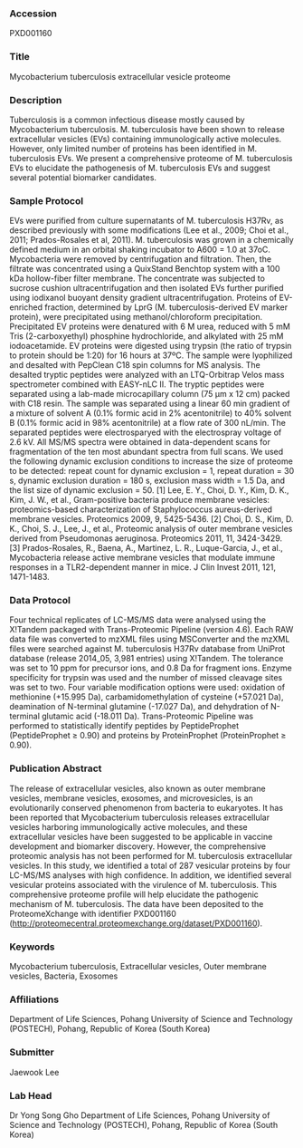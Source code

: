 ### Accession
PXD001160

### Title
Mycobacterium tuberculosis extracellular vesicle proteome

### Description
Tuberculosis is a common infectious disease mostly caused by Mycobacterium tuberculosis. M. tuberculosis have been shown to release extracellular vesicles (EVs) containing immunologically active molecules. However, only limited number of proteins has been identified in M. tuberculosis EVs. We present a comprehensive proteome of M. tuberculosis EVs to elucidate the pathogenesis of M. tuberculosis EVs and suggest several potential biomarker candidates.

### Sample Protocol
EVs were purified from culture supernatants of M. tuberculosis H37Rv, as described previously with some modifications (Lee et al., 2009; Choi et al., 2011; Prados-Rosales et al, 2011). M. tuberculosis was grown in a chemically defined medium in an orbital shaking incubator to A600 = 1.0 at 37oC. Mycobacteria were removed by centrifugation and filtration. Then, the filtrate was concentrated using a QuixStand Benchtop system with a 100 kDa hollow-fiber filter membrane. The concentrate was subjected to sucrose cushion ultracentrifugation and then isolated EVs further purified using iodixanol buoyant density gradient ultracentrifugation. Proteins of EV-enriched fraction, determined by LprG (M. tuberculosis-derived EV marker protein), were precipitated using methanol/chloroform precipitation. Precipitated EV proteins were denatured with 6 M urea, reduced with 5 mM Tris (2-carboxyethyl) phosphine hydrochloride, and alkylated with 25 mM iodoacetamide. EV proteins were digested using trypsin (the ratio of trypsin to protein should be 1:20) for 16 hours at 37ºC. The sample were lyophilized and desalted with PepClean C18 spin columns for MS analysis. The desalted tryptic peptides were analyzed with an LTQ-Orbitrap Velos mass spectrometer combined with EASY-nLC II. The tryptic peptides were separated using a lab-made microcapillary column (75 μm x 12 cm) packed with C18 resin. The sample was separated using a linear 60 min gradient of a mixture of solvent A (0.1% formic acid in 2% acentonitrile) to 40% solvent B (0.1% formic acid in 98% acentonitrile) at a flow rate of 300 nL/min. The separated peptides were electrosparyed with the electrospray voltage of 2.6 kV. All MS/MS spectra were obtained in data-dependent scans for fragmentation of the ten most abundant spectra from full scans. We used the following dynamic exclusion conditions to increase the size of proteome to be detected: repeat count for dynamic exclusion = 1, repeat duration = 30 s, dynamic exclusion duration = 180 s, exclusion mass width = 1.5 Da, and the list size of dynamic exclusion = 50. [1] Lee, E. Y., Choi, D. Y., Kim, D. K., Kim, J. W., et al., Gram-positive bacteria produce membrane vesicles: proteomics-based characterization of Staphylococcus aureus-derived membrane vesicles. Proteomics 2009, 9, 5425-5436. [2] Choi, D. S., Kim, D. K., Choi, S. J., Lee, J., et al., Proteomic analysis of outer membrane vesicles derived from Pseudomonas aeruginosa. Proteomics 2011, 11, 3424-3429. [3] Prados-Rosales, R., Baena, A., Martinez, L. R., Luque-Garcia, J., et al., Mycobacteria release active membrane vesicles that modulate immune responses in a TLR2-dependent manner in mice. J Clin Invest 2011, 121, 1471-1483.

### Data Protocol
Four technical replicates of LC-MS/MS data were analysed using the X!Tandem packaged with Trans-Proteomic Pipeline (version 4.6). Each RAW data file was converted to mzXML files using MSConverter and the mzXML files were searched against M. tuberculosis H37Rv database from UniProt database (release 2014_05, 3,981 entries) using X!Tandem. The tolerance was set to 10 ppm for precursor ions, and 0.8 Da for fragment ions. Enzyme specificity for trypsin was used and the number of missed cleavage sites was set to two. Four variable modification options were used: oxidation of methionine (+15.995 Da), carbamidomethylation of cysteine (+57.021 Da), deamination of N-terminal glutamine (-17.027 Da), and dehydration of N-terminal glutamic acid (-18.011 Da). Trans-Proteomic Pipeline was performed to statistically identify peptides by PeptideProphet (PeptideProphet ≥ 0.90) and proteins by ProteinProphet (ProteinProphet ≥ 0.90).

### Publication Abstract
The release of extracellular vesicles, also known as outer membrane vesicles, membrane vesicles, exosomes, and microvesicles, is an evolutionarily conserved phenomenon from bacteria to eukaryotes. It has been reported that Mycobacterium tuberculosis releases extracellular vesicles harboring immunologically active molecules, and these extracellular vesicles have been suggested to be applicable in vaccine development and biomarker discovery. However, the comprehensive proteomic analysis has not been performed for M. tuberculosis extracellular vesicles. In this study, we identified a total of 287 vesicular proteins by four LC-MS/MS analyses with high confidence. In addition, we identified several vesicular proteins associated with the virulence of M. tuberculosis. This comprehensive proteome profile will help elucidate the pathogenic mechanism of M. tuberculosis. The data have been deposited to the ProteomeXchange with identifier PXD001160 (http://proteomecentral.proteomexchange.org/dataset/PXD001160).

### Keywords
Mycobacterium tuberculosis, Extracellular vesicles, Outer membrane vesicles, Bacteria, Exosomes

### Affiliations
Department of Life Sciences, Pohang University of Science and Technology (POSTECH), Pohang, Republic of Korea (South Korea)

### Submitter
Jaewook Lee

### Lab Head
Dr Yong Song Gho
Department of Life Sciences, Pohang University of Science and Technology (POSTECH), Pohang, Republic of Korea (South Korea)


